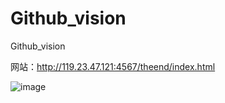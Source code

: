 # Github_vision
Github_vision

网站：http://119.23.47.121:4567/theend/index.html


![image](https://github.com/software-case-course/Github_vision/raw/master/displayss.gif)  
